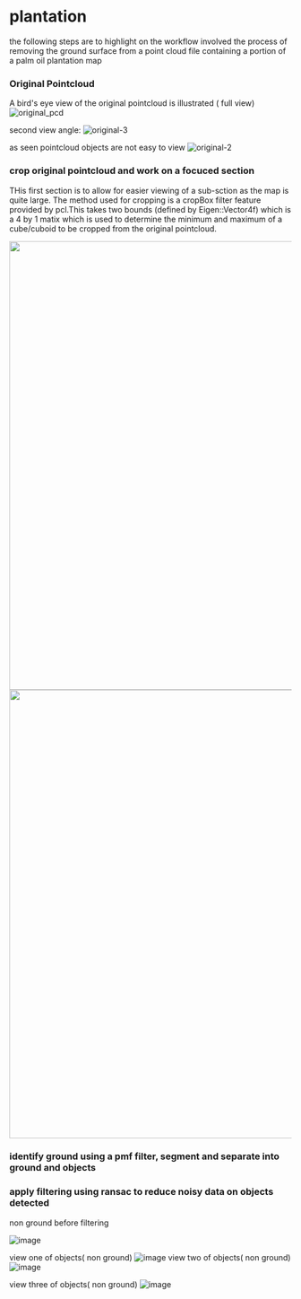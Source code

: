 # plantation
the following steps are to highlight on the workflow involved the process of removing the ground surface from a point cloud file containing a portion of a palm oil plantation map

### Original Pointcloud
A bird's eye view of the original pointcloud is illustrated ( full view)
![original_pcd](https://github.com/tshiamor/plantation/assets/56265291/749709b1-18fb-4afd-963a-64d24a145ccf)


second view angle:
![original-3](https://github.com/tshiamor/plantation/assets/56265291/bb0c5005-8020-4a1b-b417-23af951ee04b)


as seen pointcloud objects are not easy to view
![original-2](https://github.com/tshiamor/plantation/assets/56265291/336baa11-e2d1-4145-a39b-ccc43aa8724a)


### crop original pointcloud and work on a focuced section
THis first section is to allow for easier viewing of a sub-sction as the map is quite large. The method used for cropping is a cropBox filter feature provided by pcl.This takes two bounds (defined by  Eigen::Vector4f) which is a 4 by 1 matix which is used to determine the minimum and maximum of a cube/cuboid to be cropped from the original pointcloud.   


 <!--- ![image](https://github.com/tshiamor/plantation/assets/56265291/c5216657-8c62-4262-804f-1cdd967b5255 ) --->
<img src="https://github.com/tshiamor/plantation/assets/56265291/c5216657-8c62-4262-804f-1cdd967b5255" width="1000" height="800">


<!--- ![image](https://github.com/tshiamor/plantation/assets/56265291/11983cff-d15f-4314-80b4-7f27ebb206bf) --->
<img src="https://github.com/tshiamor/plantation/assets/56265291/11983cff-d15f-4314-80b4-7f27ebb206bf" width="1000" height="800">





### identify ground using a pmf filter, segment and separate into ground and objects 


### apply filtering using ransac to reduce noisy data on objects detected

non ground before filtering

![image](https://github.com/tshiamor/plantation/assets/56265291/415a3d60-2df3-4340-91f9-59c4555f4201)


view one of objects( non ground)
![image](https://github.com/tshiamor/plantation/assets/56265291/6b22b443-235f-4cd1-ae30-a48546d1da0b) 
view two of objects( non ground)
![image](https://github.com/tshiamor/plantation/assets/56265291/4fbeedbf-e132-4f1c-b54f-e01246e3bfcf)

view three of objects( non ground)
![image](https://github.com/tshiamor/plantation/assets/56265291/d4c8ccaf-b86d-42f1-b10e-283eca7a2498)







